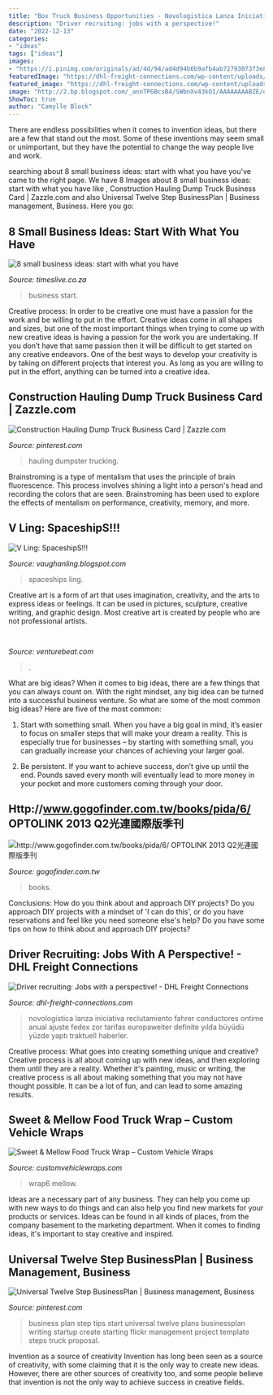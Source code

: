 ```yaml
---
title: "Box Truck Business Opportunities - Novologistica Lanza Iniciativa Reclutamiento Fahrer Conductores Ontime Anual Ajuste Fedex Zor Tarifas Europaweiter Definite Yılda Büyüdü Yüzde Yaptı Traktuell Haberler"
description: "Driver recruiting: jobs with a perspective!"
date: "2022-12-13"
categories:
- "ideas"
tags: ["ideas"]
images:
- "https://i.pinimg.com/originals/ad/4d/94/ad4d94b6b9afb4ab72793073f3e888a6.jpg"
featuredImage: "https://dhl-freight-connections.com/wp-content/uploads/2018/11/BI_Fahrerrekrutierung_3.jpg"
featured_image: "https://dhl-freight-connections.com/wp-content/uploads/2018/11/BI_Fahrerrekrutierung_3.jpg"
image: "http://2.bp.blogspot.com/_annTPGBcsB4/SWbnXv43kOI/AAAAAAAABZE/ozfv1Xlg4r0/s400/shipideation2.jpg"
ShowToc: true
author: "Camylle Block"
---
```



There are endless possibilities when it comes to invention ideas, but there are a few that stand out the most. Some of these inventions may seem small or unimportant, but they have the potential to change the way people live and work.

	

		
searching about 8 small business ideas: start with what you have you've came to the right page. We have 8 Images about 8 small business ideas: start with what you have like , Construction Hauling Dump Truck Business Card | Zazzle.com and also Universal Twelve Step BusinessPlan | Business management, Business. Here you go:
		
    
## 8 Small Business Ideas: Start With What You Have

<img loading=lazy src="https://lh3.googleusercontent.com/cwcx_R0AMjxJnWuEb2lnAiXmQEjNodBizpz5wio_Vi9tQQJzLZTNZnwZoSudl2U5kJ-5liw0odkPNExAOrPRCQ=s1000" onerror="this.onerror=null;this.src='https://tse2.mm.bing.net/th?id=OIP.cFm_lwCHu8pMiPL7ozozpAHaFB&amp;pid=15.1';" alt="8 small business ideas: start with what you have">

_Source: timeslive.co.za_

>business start. 

	

Creative process: In order to be creative one must have a passion for the work and be willing to put in the effort.
Creative ideas come in all shapes and sizes, but one of the most important things when trying to come up with new creative ideas is having a passion for the work you are undertaking. If you don’t have that same passion then it will be difficult to get started on any creative endeavors. One of the best ways to develop your creativity is by taking on different projects that interest you. As long as you are willing to put in the effort, anything can be turned into a creative idea.

    
## Construction Hauling Dump Truck Business Card | Zazzle.com

<img loading=lazy src="https://i.pinimg.com/736x/b0/7b/35/b07b3556b9646a3bb0fdb95d01d62dca.jpg" onerror="this.onerror=null;this.src='https://tse3.mm.bing.net/th?id=OIP.kR8eYRQBBG_GVS7x2X0AhwHaHa&amp;pid=15.1';" alt="Construction Hauling Dump Truck Business Card | Zazzle.com">

_Source: pinterest.com_

>hauling dumpster trucking. 

	

Brainstroming is a type of mentalism that uses the principle of brain fluorescence. This process involves shining a light into a person's head and recording the colors that are seen. Brainstroming has been used to explore the effects of mentalism on performance, creativity, memory, and more.

    
## V Ling: SpaceshipS!!!

<img loading=lazy src="http://2.bp.blogspot.com/_annTPGBcsB4/SWbnXv43kOI/AAAAAAAABZE/ozfv1Xlg4r0/s400/shipideation2.jpg" onerror="this.onerror=null;this.src='https://tse4.mm.bing.net/th?id=OIP.r9w60nVJL4rpe2h4pT1PdgAAAA&amp;pid=15.1';" alt="V Ling: SpaceshipS!!!">

_Source: vaughanling.blogspot.com_

>spaceships ling. 

	

Creative art is a form of art that uses imagination, creativity, and the arts to express ideas or feelings. It can be used in pictures, sculpture, creative writing, and graphic design. Most creative art is created by people who are not professional artists.

    
## 

<img loading=lazy src="https://venturebeat.com/wp-content/uploads/2020/05/hp-spring-5.jpg" onerror="this.onerror=null;this.src='https://tse2.mm.bing.net/th?id=OIP.fXSXyjRlr5jTrM8LdxvxWQHaFj&amp;pid=15.1';" alt="">

_Source: venturebeat.com_

>. 

	

What are big ideas?
When it comes to big ideas, there are a few things that you can always count on. With the right mindset, any big idea can be turned into a successful business venture. So what are some of the most common big ideas? Here are five of the most common:
1. Start with something small. When you have a big goal in mind, it’s easier to focus on smaller steps that will make your dream a reality. This is especially true for businesses – by starting with something small, you can gradually increase your chances of achieving your larger goal.

2. Be persistent. If you want to achieve success, don’t give up until the end. Pounds saved every month will eventually lead to more money in your pocket and more customers coming through your door.

    
## Http://www.gogofinder.com.tw/books/pida/6/ OPTOLINK 2013 Q2光連國際版季刊

<img loading=lazy src="http://www.gogofinder.com.tw/books/pida/6/s/13722181725gRRxqA2.jpg" onerror="this.onerror=null;this.src='https://tse1.mm.bing.net/th?id=OIP.Phryzths2aNqhTaf7KUM-AHaKf&amp;pid=15.1';" alt="http://www.gogofinder.com.tw/books/pida/6/ OPTOLINK 2013 Q2光連國際版季刊">

_Source: gogofinder.com.tw_

>books. 

	

Conclusions: How do you think about and approach DIY projects?
Do you approach DIY projects with a mindset of 'I can do this', or do you have reservations and feel like you need someone else's help? Do you have some tips on how to think about and approach DIY projects?

    
## Driver Recruiting: Jobs With A Perspective! - DHL Freight Connections

<img loading=lazy src="https://dhl-freight-connections.com/wp-content/uploads/2018/11/BI_Fahrerrekrutierung_3.jpg" onerror="this.onerror=null;this.src='https://tse3.mm.bing.net/th?id=OIP.Sw5dd7ijydTEg1A2Wb2GxwHaDf&amp;pid=15.1';" alt="Driver recruiting: Jobs with a perspective! - DHL Freight Connections">

_Source: dhl-freight-connections.com_

>novologistica lanza iniciativa reclutamiento fahrer conductores ontime anual ajuste fedex zor tarifas europaweiter definite yılda büyüdü yüzde yaptı traktuell haberler. 

	

Creative process: What goes into creating something unique and creative?
Creative process is all about coming up with new ideas, and then exploring them until they are a reality. Whether it's painting, music or writing, the creative process is all about making something that you may not have thought possible. It can be a lot of fun, and can lead to some amazing results.

    
## Sweet &amp; Mellow Food Truck Wrap – Custom Vehicle Wraps

<img loading=lazy src="https://i1.wp.com/www.customvehiclewraps.com/wp-content/uploads/2016/08/sm-food-truck-wrap6.jpg?w=1282&amp;h=877&amp;ssl=1" onerror="this.onerror=null;this.src='https://tse2.mm.bing.net/th?id=OIP.pzvXxVYNS0Ep6yMafi8xKAHaFE&amp;pid=15.1';" alt="Sweet &amp; Mellow Food Truck Wrap – Custom Vehicle Wraps">

_Source: customvehiclewraps.com_

>wrap6 mellow. 

	

Ideas are a necessary part of any business. They can help you come up with new ways to do things and can also help you find new markets for your products or services. Ideas can be found in all kinds of places, from the company basement to the marketing department. When it comes to finding ideas, it's important to stay creative and inspired.

    
## Universal Twelve Step BusinessPlan | Business Management, Business

<img loading=lazy src="https://i.pinimg.com/originals/ad/4d/94/ad4d94b6b9afb4ab72793073f3e888a6.jpg" onerror="this.onerror=null;this.src='https://tse2.mm.bing.net/th?id=OIP.H8Pg3BIFD7OW8wCAboNMYQAAAA&amp;pid=15.1';" alt="Universal Twelve Step BusinessPlan | Business management, Business">

_Source: pinterest.com_

>business plan step tips start universal twelve plans businessplan writing startup create starting flickr management project template steps truck proposal. 

	

Invention as a source of creativity
Invention has long been seen as a source of creativity, with some claiming that it is the only way to create new ideas. However, there are other sources of creativity too, and some people believe that invention is not the only way to achieve success in creative fields.

